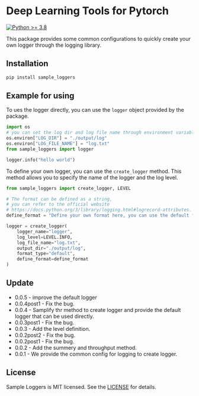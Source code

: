 # Deep Learning Tools for Pytorch

[![Python >= 3.8](https://img.shields.io/badge/python->=3.8-blue.svg)](https://www.python.org/downloads/release/)

This package provides some common configurations to quickly create your own logger through the logging library. 

## Installation

```bash
pip install sample_loggers
```

## Example for using
To ues the logger directly, you can use the `logger` object provided by the package. 
```python
import os
# you can set the log dir and log file name through environment variables before import logger.
os.environ["LOG_DIR"] = "./output/log"
os.environ["LOG_FILE_NAME"] = "log.txt"
from sample_loggers import logger

logger.info("hello world")
```

To define your own logger, you can use the `create_logger` method. This method allows you to specify the name of the logger and the log level.
```python
from sample_loggers import create_logger, LEVEL

# The format can be defined as a string, 
# you can refer to the official website 
# https://docs.python.org/3/library/logging.html#logrecord-attributes.
define_format = "Define your own format here, you can use the default format or define your own format."

logger = create_logger(
    logger_name="logger",
    log_level=LEVEL.INFO,
    log_file_name="log.txt",
    output_dir="./output/log",
    format_type="default",
    define_format=define_format
)
```

## Update
- 0.0.5 - improve the default logger
- 0.0.4post1 - Fix the bug.
- 0.0.4 - Samplify thr method to create logger and provide the default logger that can be used directly.
- 0.0.3post1 - Fix the bug.
- 0.0.3 - Add the level definition.
- 0.0.2post2 - Fix the bug.
- 0.0.2post1 - Fix the bug.
- 0.0.2 - Add the summery and throughput method.
- 0.0.1 - We provide the common config for logging to create logger.

## License

Sample Loggers is MIT licensed. See the [LICENSE](LICENSE) for details.

